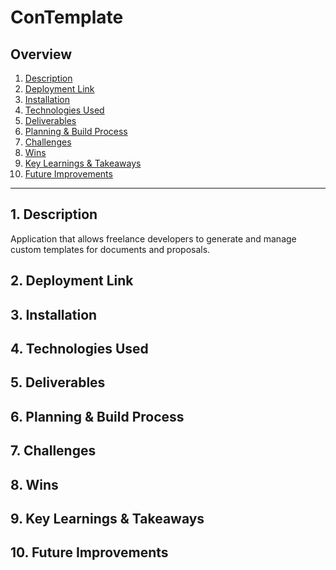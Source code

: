 # ConTemplate

<!-- <img src="" alt="" width="250">
<sub> image source: []()</sub> -->

## Overview

1. [Description](#description)
2. [Deployment Link](#deployment-link)
3. [Installation](#installation)
4. [Technologies Used](#technologies)
5. [Deliverables](#deliverables)
6. [Planning & Build Process](#planning)
7. [Challenges](#challenges)
8. [Wins](#wins)
9. [Key Learnings & Takeaways](#takeaways)
10. [Future Improvements](#future-improvements)

---

## <a name="description"></a> 1. Description

Application that allows freelance developers to generate and manage custom templates for documents and proposals.

<!-- <img src="" alt="" width="250">
<sub> image source: []()</sub> -->

## <a name="deployment-link"></a> 2. Deployment Link

## <a name="installation"></a> 3. Installation

## <a name="technologies"></a> 4. Technologies Used

<!-- ### Core Technologies

### Key Dependencies

### UI and Design

- **Fonts**:

- **Icons**:


### Development Tools


### Resources and tutorials -->

## <a name="deliverables"></a> 5. Deliverables

<!--
### MVP

### Potential Extra Features / Stretch Goals

### User Stories -->

## <a name="planning"></a> 6. Planning & Build Process

<!-- bronze plan | silver plan | gold plan

<img src="" alt="wireframe" width="250"> -->

## <a name="challenges"></a> 7. Challenges

## <a name="wins"></a> 8. Wins

## <a name="takeaways"></a> 9. Key Learnings & Takeaways

## <a name="future-improvements"></a> 10. Future Improvements

<!--
rails: usually classic mvc file structure i.e. component driven approach (controller, models, views)

angular: feature-based approach -> proposals, docs, homepage etc to organise code




---------------------------------------------------------------------------------------------
BUILD PROCESS
---------------------------------------------------------------------------------------------
13/08/2025

- generate Angular Frontend using [Angular CLI](https://github.com/angular/angular-cli)

```zsh
ng new angular frontend
```


15/08/2025
- add homepage component, using angular cli

```zsh
ng g c homepage
```

- add route for homepage
- create github repo and link to local repo
- push project up to github

- add documents component using angular cli


---------------------------------------------------------------------------------------------
resources
---------------------------------------------------------------------------------------------

youtube
- [Master Angular in 90 Minutes with This Crash Course](https://www.youtube.com/watch?v=oUmVFHlwZsI&t=110s) by [Code with Ahsan](https://www.youtube.com/@CodeWithAhsan)

udemy
- [React JS + Angular + Rails 5 Bootcamp](https://www.udemy.com/course/angular-on-rails-course/) by [Jordan Hudgens](https://www.udemy.com/user/jordanhudgens/)
- [Angular - The Complete Guide (2025 Edition)](https://www.udemy.com/course/the-complete-guide-to-angular-2/) by [Maximilian Schwarzmüller](https://www.udemy.com/user/maximilian-schwarzmuller/)



 -->
